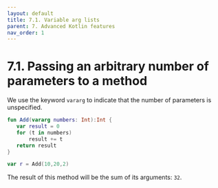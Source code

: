 ```yaml
---
layout: default
title: 7.1. Variable arg lists
parent: 7. Advanced Kotlin features
nav_order: 1
---
```


# 7.1. Passing an arbitrary number of parameters to a method

We use the keyword `vararg` to indicate that the number of parameters is unspecified.

```kotlin
fun Add(vararg numbers: Int):Int {
   var result = 0
   for (t in numbers)
       result += t
   return result
}

var r = Add(10,20,2)
```

The result of this method will be the sum of its arguments: `32`.
